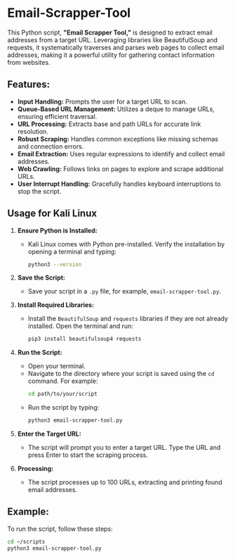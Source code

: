 # Email-Scrapper-Tool
This Python script, **"Email Scrapper Tool,"** is designed to extract email addresses from a target URL. Leveraging libraries like BeautifulSoup and requests, it systematically traverses and parses web pages to collect email addresses, making it a powerful utility for gathering contact information from websites.

## Features:
- **Input Handling:** Prompts the user for a target URL to scan.
- **Queue-Based URL Management:** Utilizes a deque to manage URLs, ensuring efficient traversal.
- **URL Processing:** Extracts base and path URLs for accurate link resolution.
- **Robust Scraping:** Handles common exceptions like missing schemas and connection errors.
- **Email Extraction:** Uses regular expressions to identify and collect email addresses.
- **Web Crawling:** Follows links on pages to explore and scrape additional URLs.
- **User Interrupt Handling:** Gracefully handles keyboard interruptions to stop the script.

## Usage for Kali Linux
1. **Ensure Python is Installed:**
   - Kali Linux comes with Python pre-installed. Verify the installation by opening a terminal and typing:
     ```bash
     python3 --version
     ```

2. **Save the Script:**
   - Save your script in a `.py` file, for example, `email-scrapper-tool.py`.

3. **Install Required Libraries:**
   - Install the `BeautifulSoup` and `requests` libraries if they are not already installed. Open the terminal and run:
     ```bash
     pip3 install beautifulsoup4 requests
     ```

4. **Run the Script:**
   - Open your terminal.
   - Navigate to the directory where your script is saved using the `cd` command. For example:
     ```bash
     cd path/to/your/script
     ```
   - Run the script by typing:
     ```bash
     python3 email-scrapper-tool.py
     ```

5. **Enter the Target URL:**
   - The script will prompt you to enter a target URL. Type the URL and press Enter to start the scraping process.

6. **Processing:**
   - The script processes up to 100 URLs, extracting and printing found email addresses.

## Example:
To run the script, follow these steps:
```bash
cd ~/scripts
python3 email-scrapper-tool.py
